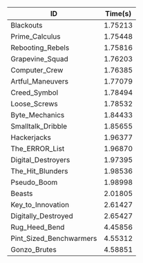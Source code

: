 |ID|Time(s)|
|-|-|
|Blackouts|1.75213|
|Prime_Calculus|1.75448|
|Rebooting_Rebels|1.75816|
|Grapevine_Squad|1.76203|
|Computer_Crew|1.76385|
|Artful_Maneuvers|1.77079|
|Creed_Symbol|1.78494|
|Loose_Screws|1.78532|
|Byte_Mechanics|1.84433|
|Smalltalk_Dribble|1.85655|
|Hackerjacks|1.96377|
|The_ERROR_List|1.96870|
|Digital_Destroyers|1.97395|
|The_Hit_Blunders|1.98536|
|Pseudo_Boom|1.98998|
|Beasts|2.01805|
|Key_to_Innovation|2.61427|
|Digitally_Destroyed|2.65427|
|Rug_Heed_Bend|4.45856|
|Pint_Sized_Benchwarmers|4.55312|
|Gonzo_Brutes|4.58851|
